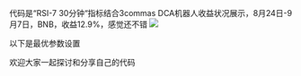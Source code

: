 代码是“RSI-7 30分钟“指标结合3commas DCA机器人收益状况展示，8月24日-9月7日，BNB，收益12.9%，感觉还不错
![](D:\source\my-app\tradingview\BNBUSDT.png)

以下是最优参数设置

欢迎大家一起探讨和分享自己的代码